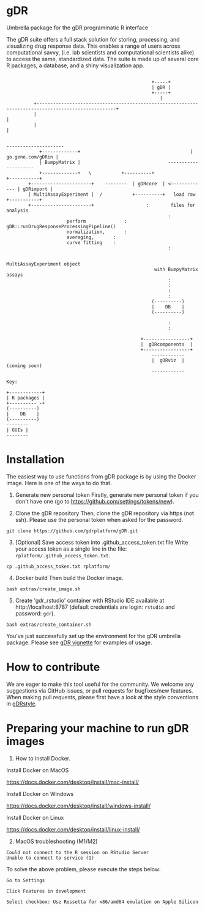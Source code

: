 # gDR
Umbrella package for the gDR programmatic R interface

The gDR suite offers a full stack solution for storing, processing, and visualizing drug response data. This enables a range of users across computational savvy, (i.e. lab scientists and computational scientists alike) to access the same, standardized data. The suite is made up of several core R packages, a database, and a shiny visualization app. 


```       

                                                     +-----+
                                                     | gDR |
                                                     +-----+
                                                        |
          +---------------------------------------------------------------------------------------------------+
          |                                                                                                   |
          |                                                                                                   |
   
                                                                               ---------------------
			+-------------+                                        | go.gene.com/gDRin |
			| BumpyMatrix |			                       ---------------------
			+-------------+   \           +----------+                +-----------+
		+----------------------+    --------  | gDRcore  | <------------- | gDRimport | 
		| MultiAssayExperiment |  /           +----------+   load raw     +-----------+
		+----------------------+                   :        files for analysis
                                                           :
				      perform              :   gDR::runDrugResponseProcessingPipeline()
				      normalization, 	   :   
				      averaging, 	   :   
				      curve fitting	   : 
                                                           :

                                                     MultiAssayExperiment object
                                                      with BumpyMatrix assays
                                                           :
                                                           :
                                                           :
                                                           :
                                                     (----------)
                                                     |    DB    |
                                                     (----------)

                                                           :
                                                           :

                                                 +-----------------+
                                                 |  gDRcomponents  |
                                                 +-----------------+
                                                     ------------
                                                     |  gDRviz  | (coming soon)
                                                     ------------

Key:

+------------+
| R packages |
+---------- -+
(----------)
|    DB    |
(----------)
--------
| GUIs |
--------
```

# Installation

The easiest way to use functions from gDR package is by using the Docker image. Here is one of the ways to do that. 

1. Generate new personal token 
Firstly, generate new personal token if you don't have one (go to https://github.com/settings/tokens/new).

2. Clone the gDR repository 
Then, clone the gDR repository via https (not ssh). Please use the personal token when asked for the password.

```
git clone https://github.com/gdrplatform/gDR.git
```

3. [Optional] Save access token into .github_access_token.txt file
Write your access token as a single line in the file: `rplatform/.github_access_token.txt`. 

```
cp .github_access_token.txt rplatform/
```

4. Docker build 
Then build the Docker image.
```
bash extras/create_image.sh
```

5. Create 'gdr_rstudio' container with RStudio IDE available at http://localhost:8787 (default credentials are login: `rstudio` and password: `gdr`).
```
bash extras/create_container.sh
```

You've just successfully set up the environment for the gDR umbrella package. Please see [gDR vignette](vignettes/gDR.Rmd) for examples of usage.


# How to contribute
We are eager to make this tool useful for the community. We welcome any suggestions via GitHub issues, or pull requests for bugfixes/new features. When making pull requests, please first have a look at the style conventions in [gDRstyle](https://gdrplatform.github.io/gDRstyle/style_guide.html).

# Preparing your machine to run gDR images
1. How to install Docker.

Install Docker on MacOS 

https://docs.docker.com/desktop/install/mac-install/

Install Docker on Windows

https://docs.docker.com/desktop/install/windows-install/

Install Docker on Linux

https://docs.docker.com/desktop/install/linux-install/

2. MacOS troubleshooting (M1/M2)
```
Could not connect to the R session on RStudio Server
Unable to connect to service (1)
```
To solve the above problem, please execute the steps below:
```
Go to Settings
```
```
Click Features in development
```
```
Select checkbox: Use Rossetta for x86/amd64 emulation on Apple Silicon 
```

